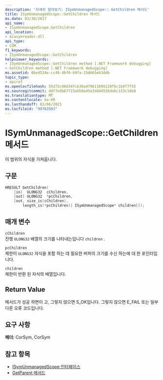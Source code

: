 ```yaml
---
description: '자세히 알아보기: ISymUnmanagedScope:: GetChildren 메서드'
title: ISymUnmanagedScope::GetChildren 메서드
ms.date: 03/30/2017
api_name:
- ISymUnmanagedScope.GetChildren
api_location:
- diasymreader.dll
api_type:
- COM
f1_keywords:
- ISymUnmanagedScope::GetChildren
helpviewer_keywords:
- ISymUnmanagedScope::GetChildren method [.NET Framework debugging]
- GetChildren method [.NET Framework debugging]
ms.assetid: 0bed524e-cc48-4bf0-b9fa-25d665e63ddb
topic_type:
- apiref
ms.openlocfilehash: 55d72c98d34fcb30a479611895228fbc1b9f7f55
ms.sourcegitcommit: ddf7edb67715a5b9a45e3dd44536dabc153c1de0
ms.translationtype: MT
ms.contentlocale: ko-KR
ms.lasthandoff: 02/06/2021
ms.locfileid: "99763503"
---
```

# <a name="isymunmanagedscopegetchildren-method"></a>ISymUnmanagedScope::GetChildren 메서드

이 범위의 자식을 가져옵니다.  
  
## <a name="syntax"></a>구문  
  
```cpp  
HRESULT GetChildren(  
    [in]  ULONG32  cChildren,  
    [out] ULONG32  *pcChildren,  
    [out, size_is(cChildren),  
        length_is(*pcChildren)] ISymUnmanagedScope* children[]);  
```  
  
## <a name="parameters"></a>매개 변수  

 `cChildren`  
 진행 `ULONG32` 배열의 크기를 나타내는입니다 `children` .  
  
 `pcChildren`  
 제한이 `ULONG32` 자식을 포함 하는 데 필요한 버퍼의 크기를 수신 하는에 대 한 포인터입니다.  
  
 `children`  
 제한이 반환 된 자식의 배열입니다.  
  
## <a name="return-value"></a>Return Value  

 메서드가 성공 하면이 고, 그렇지 않으면 S_OK입니다. 그렇지 않으면 E_FAIL 또는 일부 다른 오류 코드입니다.  
  
## <a name="requirements"></a>요구 사항  

 **헤더:** CorSym, CorSym  
  
## <a name="see-also"></a>참고 항목

- [ISymUnmanagedScope 인터페이스](isymunmanagedscope-interface.md)
- [GetParent 메서드](isymunmanagedscope-getparent-method.md)
